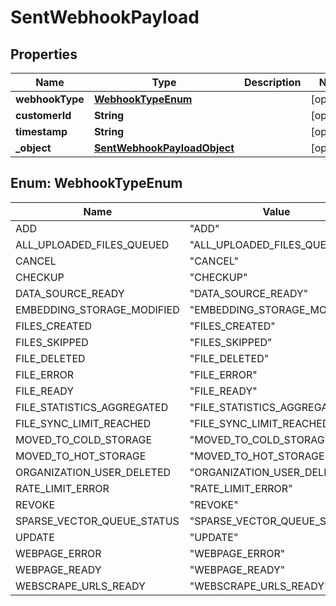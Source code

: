 

# SentWebhookPayload


## Properties

| Name | Type | Description | Notes |
|------------ | ------------- | ------------- | -------------|
|**webhookType** | [**WebhookTypeEnum**](#WebhookTypeEnum) |  |  [optional] |
|**customerId** | **String** |  |  [optional] |
|**timestamp** | **String** |  |  [optional] |
|**_object** | [**SentWebhookPayloadObject**](SentWebhookPayloadObject.md) |  |  [optional] |



## Enum: WebhookTypeEnum

| Name | Value |
|---- | -----|
| ADD | &quot;ADD&quot; |
| ALL_UPLOADED_FILES_QUEUED | &quot;ALL_UPLOADED_FILES_QUEUED&quot; |
| CANCEL | &quot;CANCEL&quot; |
| CHECKUP | &quot;CHECKUP&quot; |
| DATA_SOURCE_READY | &quot;DATA_SOURCE_READY&quot; |
| EMBEDDING_STORAGE_MODIFIED | &quot;EMBEDDING_STORAGE_MODIFIED&quot; |
| FILES_CREATED | &quot;FILES_CREATED&quot; |
| FILES_SKIPPED | &quot;FILES_SKIPPED&quot; |
| FILE_DELETED | &quot;FILE_DELETED&quot; |
| FILE_ERROR | &quot;FILE_ERROR&quot; |
| FILE_READY | &quot;FILE_READY&quot; |
| FILE_STATISTICS_AGGREGATED | &quot;FILE_STATISTICS_AGGREGATED&quot; |
| FILE_SYNC_LIMIT_REACHED | &quot;FILE_SYNC_LIMIT_REACHED&quot; |
| MOVED_TO_COLD_STORAGE | &quot;MOVED_TO_COLD_STORAGE&quot; |
| MOVED_TO_HOT_STORAGE | &quot;MOVED_TO_HOT_STORAGE&quot; |
| ORGANIZATION_USER_DELETED | &quot;ORGANIZATION_USER_DELETED&quot; |
| RATE_LIMIT_ERROR | &quot;RATE_LIMIT_ERROR&quot; |
| REVOKE | &quot;REVOKE&quot; |
| SPARSE_VECTOR_QUEUE_STATUS | &quot;SPARSE_VECTOR_QUEUE_STATUS&quot; |
| UPDATE | &quot;UPDATE&quot; |
| WEBPAGE_ERROR | &quot;WEBPAGE_ERROR&quot; |
| WEBPAGE_READY | &quot;WEBPAGE_READY&quot; |
| WEBSCRAPE_URLS_READY | &quot;WEBSCRAPE_URLS_READY&quot; |



